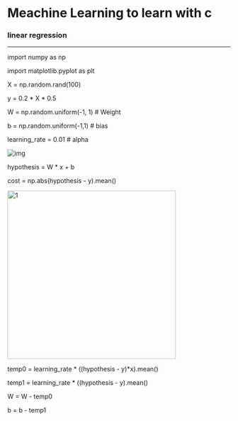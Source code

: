 # Meachine Learning to learn with c

### linear regression
-------------

import numpy as np

import matplotlib.pyplot as plt

X = np.random.rand(100)

y = 0.2 * X * 0.5

W = np.random.uniform(-1, 1) # Weight

b = np.random.uniform(-1,1)  # bias

learning_rate = 0.01  # alpha

![img](https://user-images.githubusercontent.com/59774709/116717004-5e696c80-aa13-11eb-8ced-bd3944b80223.png)

hypothesis = W * x + b

cost = np.abs(hypothesis - y).mean()

<img width="380" alt="1" src="https://user-images.githubusercontent.com/59774709/116717384-ca4bd500-aa13-11eb-8a04-2d359107fbb4.PNG">

temp0 = learning_rate * ((hypothesis - y)*x).mean()

temp1 = learning_rate * ((hypothesis - y).mean()

W = W - temp0

b = b - temp1
